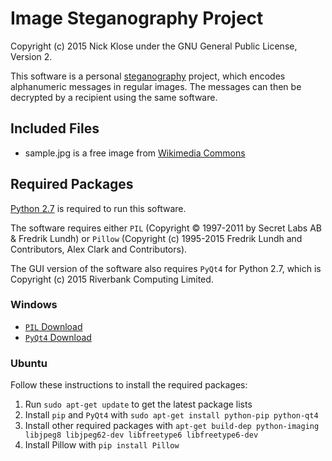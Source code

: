 # Image Steganography Project
Copyright (c) 2015 Nick Klose under the GNU General Public License, Version 2.

This software is a personal [steganography](http://en.wikipedia.org/wiki/Steganography) project, which encodes alphanumeric messages in regular images. The messages can then be decrypted by a recipient using the same software.

## Included Files
* sample.jpg is a free image from [Wikimedia Commons](https://commons.wikimedia.org/wiki/File:Peyto_Lake-Banff_NP-Canada.jpg)

## Required Packages

[Python 2.7](https://www.python.org/) is required to run this software. 

The software requires either `PIL` (Copyright © 1997-2011 by Secret Labs AB & Fredrik Lundh) or `Pillow` (Copyright (c) 1995-2015 Fredrik Lundh and Contributors, Alex Clark and Contributors).

The GUI version of the software also requires `PyQt4` for Python 2.7, which is Copyright (c) 2015 Riverbank Computing Limited.

### Windows
* [`PIL` Download](http://www.pythonware.com/products/pil/#pil117)
* [`PyQt4` Download](https://www.riverbankcomputing.com/software/pyqt/download)

### Ubuntu

Follow these instructions to install the required packages:

1. Run `sudo apt-get update` to get the latest package lists
2. Install `pip` and `PyQt4` with `sudo apt-get install python-pip python-qt4`
3. Install other required packages with `apt-get build-dep python-imaging libjpeg8 libjpeg62-dev libfreetype6 libfreetype6-dev`
4. Install Pillow with `pip install Pillow`

